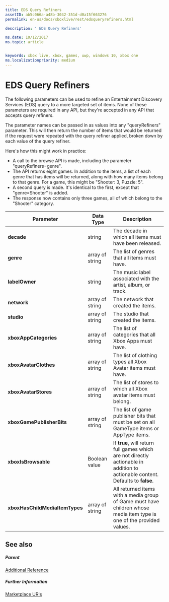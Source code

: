 ```yaml
---
title: EDS Query Refiners
assetID: ab5c066a-a48b-3042-351d-d0a15f663276
permalink: en-us/docs/xboxlive/rest/edsqueryrefiners.html

description: ' EDS Query Refiners'

ms.date: 10/12/2017
ms.topic: article


keywords: xbox live, xbox, games, uwp, windows 10, xbox one
ms.localizationpriority: medium
---
```



# EDS Query Refiners
 
<a id="ID4EO"></a>

  
 
The following parameters can be used to refine an Entertainment Discovery Services (EDS) query to a more targeted set of items. None of these parameters are required in any API, but they're accepted in any API that accepts query refiners.
 
The parameter names can be passed in as values into any "queryRefiners" parameter. This will then return the number of items that would be returned if the request were repeated with the query refiner applied, broken down by each value of the query refiner.
 
Here's how this might work in practice:
 
   * A call to the browse API is made, including the parameter "queryRefiners=genre".
   * The API returns eight games. In addition to the items, a list of each genre that has items will be returned, along with how many items belong to that genre. For a game, this might be "Shooter: 3, Puzzle: 5".
   * A second query is made. It's identical to the first, except that "genre=Shooter" is added.
   * The response now contains only three games, all of which belong to the "Shooter" category.
  
| Parameter| Data Type| Description| 
| --- | --- | --- | 
| <b>decade</b>| string| The decade in which all items must have been released.| 
| <b>genre</b>| array of string| The list of genres that all items must have.| 
| <b>labelOwner</b>| string| The music label associated with the artist, album, or track.| 
| <b>network</b>| array of string| The network that created the items.| 
| <b>studio</b>| array of string| The studio that created the items.| 
| <b>xboxAppCategories</b>| array of string| The list of categories that all Xbox Apps must have.| 
| <b>xboxAvatarClothes</b>| array of string| The list of clothing types all Xbox Avatar items must have.| 
| <b>xboxAvatarStores</b>| array of string| The list of stores to which all Xbox avatar items must belong.| 
| <b>xboxGamePublisherBits</b>| array of string| The list of game publisher bits that must be set on all GameType items or AppType items.| 
| <b>xboxIsBrowsable</b>| Boolean value| If <b>true</b>, will return full games which are not directly actionable in addition to actionable content. Defaults to <b>false</b>.| 
| <b>xboxHasChildMediaItemTypes</b>| array of string| All returned items with a media group of Game must have children whose media item type is one of the provided values.| 
  
<a id="ID4EEF"></a>

 
## See also
 
<a id="ID4EGF"></a>

 
##### Parent  

[Additional Reference](atoc-xboxlivews-reference-additional.md)

  
<a id="ID4ESF"></a>

 
##### Further Information 

[Marketplace URIs](../uri/marketplace/atoc-reference-marketplace.md)

   